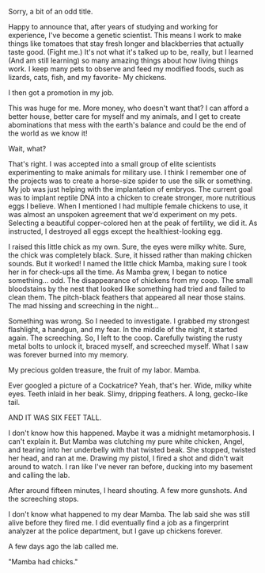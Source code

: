 Sorry, a bit of an odd title.

Happy to announce that, after years of studying and working for experience, I've become a genetic scientist. This means I work to make things like tomatoes that stay fresh longer and blackberries that actually taste good. (Fight me.) It's not what it's talked up to be, really, but I learned (And am still learning) so many amazing things about how living things work. I keep many pets to observe and feed my modified foods, such as lizards, cats, fish, and my favorite- My chickens. 

I then got a promotion in my job.

This was huge for me. More money, who doesn't want that? I can afford a better house, better care for myself and my animals, and I get to create abominations that mess with the earth's balance and could be the end of the world as we know it!

Wait, what?

That's right. I was accepted into a small group of elite scientists experimenting to make animals for military use. I think I remember one of the projects was to create a horse-size spider to use the silk or something. My job was just helping with the implantation of embryos. The current goal was to implant reptile DNA into a chicken to create stronger, more nutritious eggs I believe. When I mentioned I had multiple female chickens to use, it was almost an unspoken agreement that we'd experiment on my pets. Selecting a beautiful copper-colored hen at the peak of fertility, we did it. As instructed, I destroyed all eggs except the healthiest-looking egg.

I raised this little chick as my own. Sure, the eyes were milky white. Sure, the chick was completely black. Sure, it hissed rather than making chicken sounds. But it worked! I named the little chick Mamba, making sure I took her in for check-ups all the time. As Mamba grew, I began to notice something... odd. The disappearance of chickens from my coop. The small bloodstains by the nest that looked like something had tried and failed to clean them. The pitch-black feathers that appeared all near those stains. The mad hissing and screeching in the night...

Something was wrong. So I needed to investigate. I grabbed my strongest flashlight, a handgun, and my fear. In the middle of the night, it started again. The screeching. So, I left to the coop. Carefully twisting the rusty metal bolts to unlock it, braced myself, and screeched myself. What I saw was forever burned into my memory.

My precious golden treasure, the fruit of my labor. Mamba.

Ever googled a picture of a Cockatrice? Yeah, that's her. Wide, milky white eyes. Teeth inlaid in her beak. Slimy, dripping feathers. A long, gecko-like tail. 

AND IT WAS SIX FEET TALL.

I don't know how this happened. Maybe it was a midnight metamorphosis. I can't explain it. But Mamba was clutching my pure white chicken, Angel, and tearing into her underbelly with that twisted beak. She stopped, twisted her head, and ran at me. Drawing my pistol, I fired a shot and didn't wait around to watch. I ran like I've never ran before, ducking into my basement and calling the lab. 

After around fifteen minutes, I heard shouting. A few more gunshots. And the screeching stops.

I don't know what happened to my dear Mamba. The lab said she was still alive before they fired me. I did eventually find a job as a fingerprint analyzer at the police department, but I gave up chickens forever.

A few days ago the lab called me.

"Mamba had chicks."